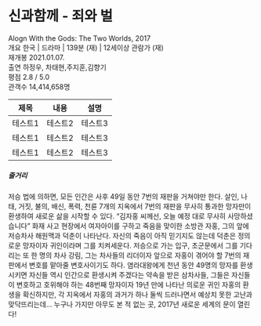 # 신과함께 - 죄와 벌
Alogn With the Gods: The Two Worlds, 2017  
개요    한국 | 드라마 | 139분 (재) | 12세이상 관람가 (재)  
재개봉  2021.01.07.  
출연    하정우, 차태현,주지훈,김향기  
평점    2.8 / 5.0  
관객수  14,414,658명  

|제목|내용|설명|
|------|---|---|
|테스트1|테스트2|테스트3|
|테스트1|테스트2|테스트3|
|테스트1|테스트2|테스트3| 
  
##### 줄거리  
저승 법에 의하면, 모든 인간은 사후 49일 동안 7번의 재판을 거쳐야만 한다. 살인, 나태, 거짓, 불의, 배신, 폭력, 천륜 7개의 지옥에서 7번의 재판을 무사히 통과한 망자만이 환생하여 새로운 삶을 시작할 수 있다. “김자홍 씨께선, 오늘 예정 대로 무사히 사망하셨습니다” 화재 사고 현장에서 여자아이를 구하고 죽음을 맞이한 소방관 자홍, 그의 앞에 저승차사 해원맥과 덕춘이 나타난다. 자신의 죽음이 아직 믿기지도 않는데 덕춘은 정의로운 망자이자 귀인이라며 그를 치켜세운다. 저승으로 가는 입구, 초군문에서 그를 기다리는 또 한 명의 차사 강림, 그는 차사들의 리더이자 앞으로 자홍이 겪어야 할 7번의 재판에서 변호를 맡아줄 변호사이기도 하다. 염라대왕에게 천년 동안 49명의 망자를 환생시키면 자신들 역시 인간으로 환생시켜 주겠다는 약속을 받은 삼차사들, 그들은 자신들이 변호하고 호위해야 하는 48번째 망자이자 19년 만에 나타난 의로운 귀인 자홍의 환생을 확신하지만, 각 지옥에서 자홍의 과거가 하나 둘씩 드러나면서 예상치 못한 고난과 맞닥뜨리는데… 누구나 가지만 아무도 본 적 없는 곳, 2017년 새로운 세계의 문이 열린다!